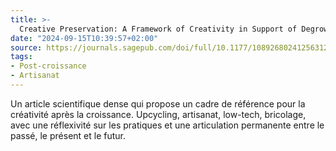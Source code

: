 ```yaml
---
title: >-
  Creative Preservation: A Framework of Creativity in Support of Degrowth
date: "2024-09-15T10:39:57+02:00"
source: https://journals.sagepub.com/doi/full/10.1177/10892680241256312
tags:
- Post-croissance
- Artisanat
---
```


Un article scientifique dense qui propose un cadre de référence pour la créativité après la croissance. Upcycling, artisanat, low-tech, bricolage, avec une réflexivité sur les pratiques et une articulation permanente entre le passé, le présent et le futur.
